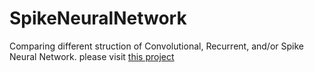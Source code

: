 # SpikeNeuralNetwork
Comparing different struction of Convolutional, Recurrent, and/or Spike Neural Network.
please visit [this project](https://github.com/ArefMq/action-recognition-via-snn)
